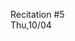 
<div class="recitation">
<div class="column_date">
<p markdown="block">
Recitation #5 <br>
Thu,10/04
</p>
</div>

<div class="column_recitation">
<p markdown="block">



</p>
</div>

</div>

